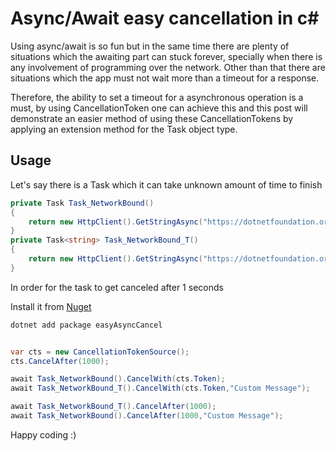 # Async/Await easy cancellation in c#

Using async/await is so fun but in the same time there are plenty of situations which the awaiting part can stuck forever, specially when there is any involvement of programming over the network. Other than that there are situations which the app must not wait more than a timeout for a response. 

Therefore, the ability to set a timeout for a asynchronous operation is a must, by using CancellationToken one can achieve this and this post will demonstrate an easier method of using these CancellationTokens by applying an extension method for the Task object type.
 
## Usage
Let's say there is a Task which it can take unknown amount of time to finish  

```c#
private Task Task_NetworkBound()
{
    return new HttpClient().GetStringAsync("https://dotnetfoundation.org");
}
private Task<string> Task_NetworkBound_T()
{
    return new HttpClient().GetStringAsync("https://dotnetfoundation.org");
}
```
In order for the task to get canceled after 1 seconds 

Install it from [Nuget](https://www.nuget.org/packages/easyAsyncCancel/)

```bash
dotnet add package easyAsyncCancel
```


```c#

var cts = new CancellationTokenSource();
cts.CancelAfter(1000);

await Task_NetworkBound().CancelWith(cts.Token);
await Task_NetworkBound_T().CancelWith(cts.Token,"Custom Message");

await Task_NetworkBound_T().CancelAfter(1000);
await Task_NetworkBound().CancelAfter(1000,"Custom Message");
``` 

Happy coding :)
